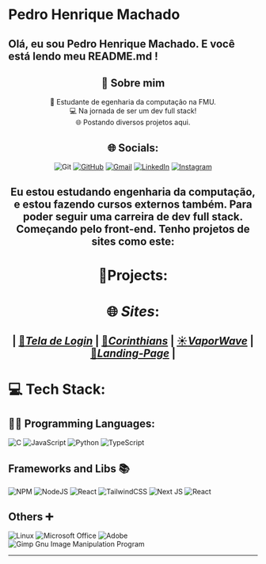 # **Pedro Henrique Machado**

## Olá, eu sou Pedro Henrique Machado. E você está lendo meu README.md !


<center>
  
## 👤 Sobre mim

📓 Estudante de egenharia da computação na FMU. <br>
💻 Na jornada de ser um dev full stack! <br>
🌐 Postando diversos projetos aqui. <br>

## 🌐 Socials:

<center>

![Git](https://img.shields.io/badge/GIT-E44C30?style=for-the-badge&logo=git&logoColor=white) [![GitHub](https://img.shields.io/badge/GitHub-100000?style=for-the-badge&logo=github&logoColor=white)](https://github.com/Pedrohmac07) [![Gmail](https://img.shields.io/badge/Gmail-333333?style=for-the-badge&logo=gmail&logoColor=red)](mailto:ph374011@gmail.com) [![LinkedIn](https://img.shields.io/badge/LinkedIn-0077B5?style=for-the-badge&logo=linkedin&logoColor=white)](https://www.linkedin.com/in/pedro-henrique-machado-99171334a) [![Instagram](https://img.shields.io/badge/-Instagram-%23E4405F?style=for-the-badge&logo=instagram&logoColor=white)](https://www.instagram.com/pedrohmachado0/)

</center>

## **Eu estou estudando engenharia da computação, e estou fazendo cursos externos também. Para poder seguir uma carreira de dev full stack. Começando pelo front-end. Tenho projetos de sites como este:**

# 📝**Projects**:
# 🌐 *Sites*:
## <center> | [🔐*Tela de Login*](https://pedrohmac07.github.io/Tela-De-Login/) | [🦅*Corinthians*](https://pedrohmac07.github.io/HTML_CSS/Projetos/SiteCorinthians/) | [☀️*VaporWave*](https://pedrohmac07.github.io/HTML_CSS/Projetos/VaporWave/) | [🎯*Landing-Page*](https://pedrohmac07.github.io/trilha-css-desafio-01/) |
</center>

# 💻 Tech Stack:
## 👨‍💻 Programming Languages: 
![C](https://img.shields.io/badge/c-%2300599C.svg?style=for-the-badge&logo=c&logoColor=white) ![JavaScript](https://img.shields.io/badge/javascript-%23323330.svg?style=for-the-badge&logo=javascript&logoColor=%23F7DF1E) ![Python](https://img.shields.io/badge/python-3670A0?style=for-the-badge&logo=python&logoColor=ffdd54) ![TypeScript](https://img.shields.io/badge/typescript-%23007ACC.svg?style=for-the-badge&logo=typescript&logoColor=white)
## Frameworks and Libs 📚
![NPM](https://img.shields.io/badge/NPM-%23CB3837.svg?style=for-the-badge&logo=npm&logoColor=white) ![NodeJS](https://img.shields.io/badge/node.js-6DA55F?style=for-the-badge&logo=node.js&logoColor=white) ![React](https://img.shields.io/badge/react-%2320232a.svg?style=for-the-badge&logo=react&logoColor=%2361DAFB) ![TailwindCSS](https://img.shields.io/badge/tailwindcss-%2338B2AC.svg?style=for-the-badge&logo=tailwind-css&logoColor=white) ![Next JS](https://img.shields.io/badge/Next-black?style=for-the-badge&logo=next.js&logoColor=white) ![React](https://img.shields.io/badge/react-%2320232a.svg?style=for-the-badge&logo=react&logoColor=%2361DAFB)
## Others ➕
![Linux](https://img.shields.io/badge/Linux-FCC624?style=for-the-badge&logo=linux&logoColor=black)
![Microsoft Office](https://img.shields.io/badge/Microsoft_Office-D83B01?style=for-the-badge&logo=microsoft-office&logoColor=white)
![Adobe](https://img.shields.io/badge/adobe-%23FF0000.svg?style=for-the-badge&logo=adobe&logoColor=white)
![Gimp Gnu Image Manipulation Program](https://img.shields.io/badge/Gimp-657D8B?style=for-the-badge&logo=gimp&logoColor=FFFFFF)

---
